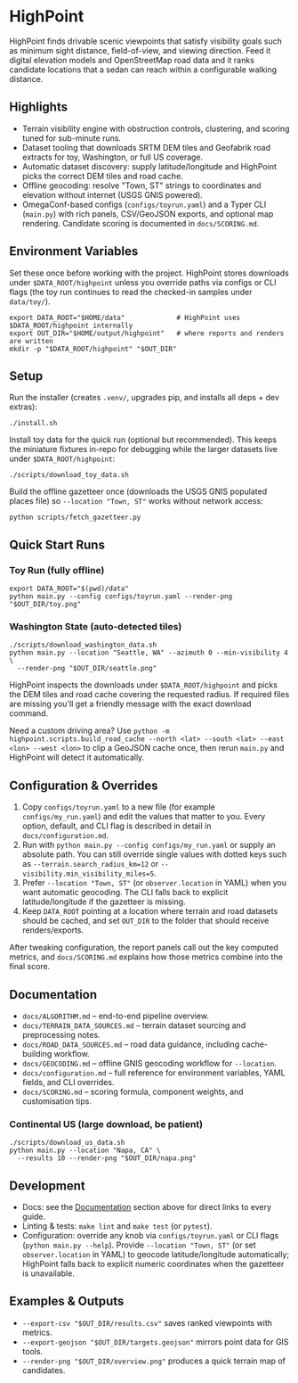 # HighPoint

HighPoint finds drivable scenic viewpoints that satisfy visibility goals such as minimum sight distance, field-of-view, and viewing direction. Feed it digital elevation models and OpenStreetMap road data and it ranks candidate locations that a sedan can reach within a configurable walking distance.

## Highlights

- Terrain visibility engine with obstruction controls, clustering, and scoring tuned for sub-minute runs.
- Dataset tooling that downloads SRTM DEM tiles and Geofabrik road extracts for toy, Washington, or full US coverage.
- Automatic dataset discovery: supply latitude/longitude and HighPoint picks the correct DEM tiles and road cache.
- Offline geocoding: resolve "Town, ST" strings to coordinates and elevation without internet (USGS GNIS powered).
- OmegaConf-based configs (`configs/toyrun.yaml`) and a Typer CLI (`main.py`) with rich panels, CSV/GeoJSON exports, and optional map rendering. Candidate scoring is documented in `docs/SCORING.md`.

## Environment Variables

Set these once before working with the project. HighPoint stores downloads under `$DATA_ROOT/highpoint` unless you override paths via configs or CLI flags (the toy run continues to read the checked-in samples under `data/toy/`).

```
export DATA_ROOT="$HOME/data"             # HighPoint uses $DATA_ROOT/highpoint internally
export OUT_DIR="$HOME/output/highpoint"   # where reports and renders are written
mkdir -p "$DATA_ROOT/highpoint" "$OUT_DIR"
```

## Setup

Run the installer (creates `.venv/`, upgrades pip, and installs all deps + dev extras):

```
./install.sh
```

Install toy data for the quick run (optional but recommended). This keeps the miniature fixtures in-repo for debugging while the larger datasets live under `$DATA_ROOT/highpoint`:

```
./scripts/download_toy_data.sh
```

Build the offline gazetteer once (downloads the USGS GNIS populated places file) so `--location "Town, ST"` works without network access:

```
python scripts/fetch_gazetteer.py
```

## Quick Start Runs

### Toy Run (fully offline)

```
export DATA_ROOT="$(pwd)/data"
python main.py --config configs/toyrun.yaml --render-png "$OUT_DIR/toy.png"
```

### Washington State (auto-detected tiles)

```
./scripts/download_washington_data.sh
python main.py --location "Seattle, WA" --azimuth 0 --min-visibility 4 \
  --render-png "$OUT_DIR/seattle.png"
```

HighPoint inspects the downloads under `$DATA_ROOT/highpoint` and picks the DEM tiles and road cache covering the requested radius. If required files are missing you'll get a friendly message with the exact download command.

Need a custom driving area? Use `python -m highpoint.scripts.build_road_cache --north <lat> --south <lat> --east <lon> --west <lon>` to clip a GeoJSON cache once, then rerun `main.py` and HighPoint will detect it automatically.

## Configuration & Overrides

1. Copy `configs/toyrun.yaml` to a new file (for example `configs/my_run.yaml`) and edit the values that matter to you. Every option, default, and CLI flag is described in detail in `docs/configuration.md`.
2. Run with `python main.py --config configs/my_run.yaml` or supply an absolute path. You can still override single values with dotted keys such as `--terrain.search_radius_km=12` or `--visibility.min_visibility_miles=5`.
3. Prefer `--location "Town, ST"` (or `observer.location` in YAML) when you want automatic geocoding. The CLI falls back to explicit latitude/longitude if the gazetteer is missing.
4. Keep `DATA_ROOT` pointing at a location where terrain and road datasets should be cached, and set `OUT_DIR` to the folder that should receive renders/exports.

After tweaking configuration, the report panels call out the key computed metrics, and `docs/SCORING.md` explains how those metrics combine into the final score.

## Documentation

- `docs/ALGORITHM.md` – end-to-end pipeline overview.
- `docs/TERRAIN_DATA_SOURCES.md` – terrain dataset sourcing and preprocessing notes.
- `docs/ROAD_DATA_SOURCES.md` – road data guidance, including cache-building workflow.
- `docs/GEOCODING.md` – offline GNIS geocoding workflow for `--location`.
- `docs/configuration.md` – full reference for environment variables, YAML fields, and CLI overrides.
- `docs/SCORING.md` – scoring formula, component weights, and customisation tips.

### Continental US (large download, be patient)

```
./scripts/download_us_data.sh
python main.py --location "Napa, CA" \
  --results 10 --render-png "$OUT_DIR/napa.png"
```

## Development

- Docs: see the [Documentation](#documentation) section above for direct links to every guide.
- Linting & tests: `make lint` and `make test` (or `pytest`).
- Configuration: override any knob via `configs/toyrun.yaml` or CLI flags (`python main.py --help`). Provide `--location "Town, ST"` (or set `observer.location` in YAML) to geocode latitude/longitude automatically; HighPoint falls back to explicit numeric coordinates when the gazetteer is unavailable.

## Examples & Outputs

- `--export-csv "$OUT_DIR/results.csv"` saves ranked viewpoints with metrics.
- `--export-geojson "$OUT_DIR/targets.geojson"` mirrors point data for GIS tools.
- `--render-png "$OUT_DIR/overview.png"` produces a quick terrain map of candidates.
